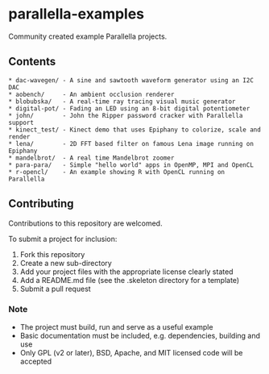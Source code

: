 # parallella-examples

Community created example Parallella projects.

## Contents
```
* dac-wavegen/ - A sine and sawtooth waveform generator using an I2C DAC
* aobench/     - An ambient occlusion renderer 
* blobubska/   - A real-time ray tracing visual music generator
* digital-pot/ - Fading an LED using an 8-bit digital potentiometer
* john/        - John the Ripper password cracker with Parallella support
* kinect_test/ - Kinect demo that uses Epiphany to colorize, scale and render
* lena/        - 2D FFT based filter on famous Lena image running on Epiphany
* mandelbrot/  - A real time Mandelbrot zoomer
* para-para/   - Simple "hello world" apps in OpenMP, MPI and OpenCL
* r-opencl/    - An example showing R with OpenCL running on Parallella
```
## Contributing

Contributions to this repository are welcomed.

To submit a project for inclusion:

1. Fork this repository
2. Create a new sub-directory 
3. Add your project files with the appropriate license clearly stated
4. Add a README.md file (see the .skeleton directory for a template)
5. Submit a pull request

### Note

* The project must build, run and serve as a useful example
* Basic documentation must be included, e.g. dependencies, building and use
* Only GPL (v2 or later), BSD, Apache, and MIT licensed code will be accepted
